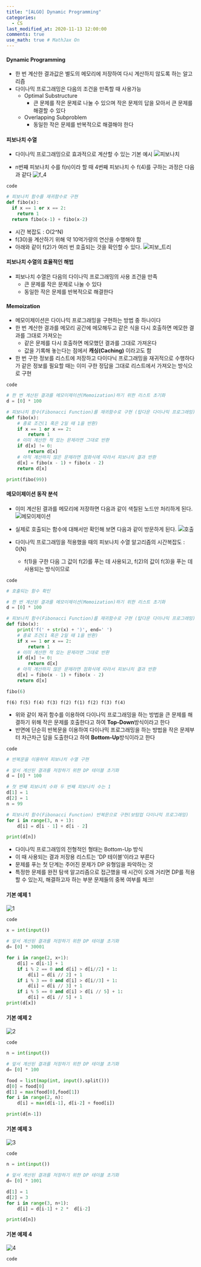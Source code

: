 ```yaml
---
title: "[ALGO] Dynamic Programming"
categories: 
  - CS
last_modified_at: 2020-11-13 12:00:00
comments: true
use_math: true # MathJax On
---
```


#### Dynamic Programming

- 한 번 계산한 결과값은 별도의 메모리에 저장하여 다시 계산하지 않도록 하는 알고리즘
- 다이나믹 프로그래밍은 다음의 조건을 만족할 때 사용가능
  - Optimal Substructure
    - 큰 문제를 작은 문제로 나눌 수 있으며 작은 문제의 답을 모아서 큰 문제를 해결할 수 있다
  - Overlapping Subproblem
    - 동일한 작은 문제를 반복적으로 해결해야 한다

#### 피보나치 수열
- 다이나믹 프로그래밍으로 효과적으로 계산할 수 있는 기본 예시
![피보나치](https://user-images.githubusercontent.com/62474292/104395236-a3b07e00-558b-11eb-9807-d47d16ce6f57.JPG)

- n번쨰 피보나치 수를 f(n)이라 할 때 4번째 피보나치 수 f(4)를 구하는 과정은 다음과 같다
![f_4](https://user-images.githubusercontent.com/62474292/104395238-a4e1ab00-558b-11eb-895c-9d4a3c4742c9.JPG)

`code`
```py
# 피보나치 함수를 재귀함수로 구현
def fibo(x):
  if x == 1 or x == 2:
    return 1
  return fibo(x-1) + fibo(x-2)
```
- 시간 복잡도 : O(2^N)
- f(30)을 계산하기 위해 약 10억가량의 연산을 수행해야 함
- 아래와 같이 f(2)가 여러 번 호출되는 것을 확인할 수 있다.
![피보_트리](https://user-images.githubusercontent.com/62474292/104395241-a612d800-558b-11eb-9a75-916b9d4ecb4b.JPG)

#### 피보나치 수열의 효율적인 해법
- 피보나치 수열은 다음의 다이나믹 프로그래밍의 사용 조건을 만족
  - 큰 문제를 작은 문제로 나눌 수 있다
  - 동일한 작은 문제를 반복적으로 해결한다
  
#### Memoization
- 메모이제이션은 다이나믹 프로그래밍을 구현하는 방법 중 하나이다
- 한 번 계산한 결과를 메모리 공간에 메모해두고 같은 식을 다시 호출하면 메모한 결과를 그대로 가져오는 
  - 같은 문제를 다시 호출하면 메모했던 결과를 그대로 가져온다
  - 값을 기록해 놓는다는 점에서 **캐싱(Caching)** 이라고도 함
- 한 번 구한 정보를 리스트에 저장하고 다이다닉 프로그래밍을 재귀적으로 수행하다가 같은 정보를 필요할 때는 이미 구한 정답을 그대로 리스트에서 가져오는 방식으로 구현

`code`
```py
# 한 번 계산된 결과를 메모이제이션(Memoization)하기 위한 리스트 초기화
d = [0] * 100

# 피보나치 함수(Fibonacci Function)를 재귀함수로 구현 (탑다운 다이나믹 프로그래밍)
def fibo(x):
    # 종료 조건(1 혹은 2일 때 1을 반환)
    if x == 1 or x == 2:
        return 1
    # 이미 계산한 적 있는 문제라면 그대로 반환
    if d[x] != 0:
        return d[x]
    # 아직 계산하지 않은 문제라면 점화식에 따라서 피보나치 결과 반환
    d[x] = fibo(x - 1) + fibo(x - 2)
    return d[x]

print(fibo(99))
```

#### 메모이제이션 동작 분석
- 이미 계산된 결과를 메모리에 저장하면 다음과 같이 색칠된 노드만 처리하게 된다.
![메모이제이션](https://user-images.githubusercontent.com/62474292/104401455-939e9b80-5597-11eb-90f8-1c3532be6869.JPG)

- 실제로 호출되는 함수에 대해서만 확인해 보면 다음과 같이 방문하게 된다.
![호출](https://user-images.githubusercontent.com/62474292/104401459-94cfc880-5597-11eb-9de9-4a71ae138d8a.JPG)

- 다이나믹 프로그래밍을 적용했을 때의 피보나치 수열 알고리즘의 시간복잡도 : 0(N)
  - f(1)을 구한 다음 그 값이 f(2)를 푸는 데 사용되고, f(2)의 값이 f(3)을 푸는 데 사용되는 방식이므로

`code`
```py
# 호출되는 함수 확인

# 한 번 계산된 결과를 메모이제이션(Memoization)하기 위한 리스트 초기화
d = [0] * 100

# 피보나치 함수(Fibonacci Function)를 재귀함수로 구현 (탑다운 다이나믹 프로그래밍)
def fibo(x):
    print('f(' + str(x) + ')', end=' ')
    # 종료 조건(1 혹은 2일 때 1을 반환)
    if x == 1 or x == 2:
        return 1
    # 이미 계산한 적 있는 문제라면 그대로 반환
    if d[x] != 0:
        return d[x]
    # 아직 계산하지 않은 문제라면 점화식에 따라서 피보나치 결과 반환
    d[x] = fibo(x - 1) + fibo(x - 2)
    return d[x]

fibo(6)
```
```
f(6) f(5) f(4) f(3) f(2) f(1) f(2) f(3) f(4)
```

- 위와 같이 재귀 함수를 이용하여 다이나믹 프로그래밍을 하는 방법을 큰 문제를 해결하기 위해 작은 문제를 호출한다고 하여 **Top-Down**방식이라고 한다
- 반면에 단순히 반복문을 이용하여 다이나믹 프로그래밍을 하는 방법을 작은 문제부터 차근차근 답을 도출한다고 하여 **Bottom-Up**방식이라고 한다

`code`
```py
# 반복문을 이용하여 피보나치 수열 구현

# 앞서 계산된 결과를 저장하기 위한 DP 테이블 초기화
d = [0] * 100

# 첫 번째 피보나치 수와 두 번째 피보나치 수는 1
d[1] = 1
d[2] = 1
n = 99

# 피보나치 함수(Fibonacci Function) 반복문으로 구현(보텀업 다이나믹 프로그래밍)
for i in range(3, n + 1):
    d[i] = d[i - 1] + d[i - 2]

print(d[n])
```

- 다이나믹 프로그래밍의 전형적인 형태는 Bottom-Up 방식
- 이 때 사용되는 결과 저장용 리스트는 'DP 테이블'이라고 부른다
- 문제를 푸는 첫 단계는 주어진 문제가 DP 유형임을 파악하는 것
- 특정한 문제를 완전 탐색 알고리즘으로 접근했을 때 시간이 오래 거리면 DP를 적용할 수 있는지, 해결하고자 하는 부분 문제들의 중복 여부를 체크!




#### 기본 예제 1
![1](https://user-images.githubusercontent.com/62474292/104384001-16156400-5574-11eb-854b-b7cd675b35ab.JPG)

`code`
```py
x = int(input())

# 앞서 계산된 결과를 저장하기 위한 DP 테이블 초기화
d= [0] * 30001

for i in range(2, x+1):
    d[i] = d[i-1] + 1
    if i % 2 == 0 and d[i] > d[i//2] + 1:
        d[i] = d[i // 2] + 1
    if i % 3 == 0 and d[i] > d[i//3] + 1:
        d[i] = d[i // 3] + 1
    if i % 5 == 0 and d[i] > d[i // 5] + 1:
        d[i] = d[i // 5] + 1
print(d[x])
```

#### 기본 예제 2
![2](https://user-images.githubusercontent.com/62474292/104383998-16156400-5574-11eb-893f-2b95583fa25f.JPG)

`code`
```py
n = int(input())

# 앞서 계산된 결과를 저장하기 위한 DP 테이블 초기화
d= [0] * 100

food = list(map(int, input().split()))
d[0] = food[0]
d[1] = max(food[0],food[1])
for i in range(2, n):
    d[i] = max(d[i-1], d[i-2] + food[i])

print(d[n-1])
```

#### 기본 예제 3
![3](https://user-images.githubusercontent.com/62474292/104383997-157ccd80-5574-11eb-84e3-b072f346e9c3.JPG)

`code`
```py
n = int(input())

# 앞서 계산된 결과를 저장하기 위한 DP 테이블 초기화
d= [0] * 1001

d[1] = 1
d[2] = 3
for i in range(3, n+1):
    d[i] = d[i-1] + 2 *  d[i-2]

print(d[n])
```

#### 기본 예제 4
![4](https://user-images.githubusercontent.com/62474292/104383989-13b30a00-5574-11eb-8925-cd40dac31531.JPG)

`code`
```py

```
